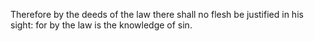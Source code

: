 Therefore by the deeds of the law there shall no flesh be justified in his sight: for by the law is the knowledge of sin.
